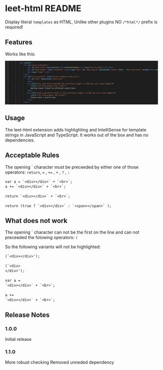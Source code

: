 # leet-html README

Display literal `templates` as HTML,
Unlike other plugins NO ```/*html*/``` prefix is required!

## Features

Works like this:

![](https://raw.githubusercontent.com/swindex/leet-html/master/docs/example.png)

## Usage
The leet-html extension adds highlighting and IntelliSense for template strings in JavaScript and TypeScript. It works out of the box and has no dependencies.
## Acceptable Rules

The opening ` character must be preceeded by either one of those operators:
```return```, ```=```  , ```+=```  , ```+``` , ```?``` , ```:``` 

```
var a = `<div></div>` + `<br>`;
a += `<div></div>` + `<br>`;

return `<div></div>` + `<br>`;

return (true ? `<div></div>` : `<span></span>` );
```

## What does not work

The opening ` character can not be the first on the line and can not preceeded the folowing operators: ```(```


So the following variants will not be highlighted:
```
(`<div></div>');

(`<div>
</div>');

var a = 
`<div></div>` + `<br>`;

a += 
`<div></div>` + `<br>`;
```
## Release Notes


### 1.0.0
Initial release

### 1.1.0
More robust checking
Removed unneded dependency
